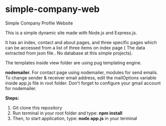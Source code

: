 # simple-company-web
Simple Company Profile Website

This is a simple dynamic site made with Node.js and Express.js.

It has an index, contact and about pages, and three specific pages which can be accessed from a list of three items on index page ( The  data extracted from json file.. No database at this simple projects).

The templates inside view folder are using pug templating engine.

<b>nodemailer.</b>
For contact page using nodemailer, modules for send emails.
To change sender & receiver email address, edit the mailOptions variable inside app.js file in root folder.
Don't forget to configure your gmail account for nodemailer.

<b>Steps:</b>
1. Git clone this repository
2. Run terminal in your root folder and type: <b>npm install</b>
3. Then, to start application, type: <b>node app.js</b> in your terminal
